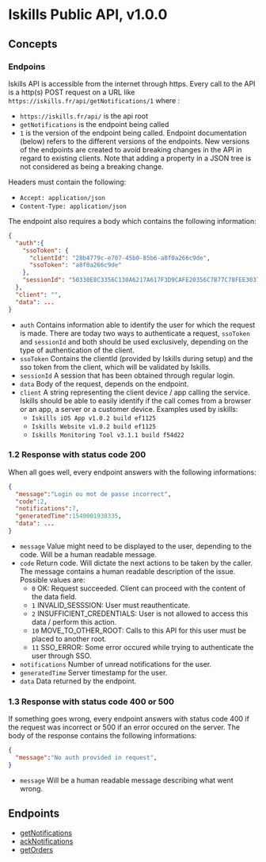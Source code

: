 # Iskills Public API, v1.0.0
## Concepts
### Endpoins
Iskills API is accessible from the internet through https.
Every call to the API is a http(s) POST request on a URL like 
`https://iskills.fr/api/getNotifications/1` where :

* `https://iskills.fr/api/` is the api root
* `getNotifications` is the endpoint being called
* `1` is the version of the endpoint being called. Endpoint documentation (below) refers to the different versions of the endpoints. New versions of the endpoints are created to avoid breaking changes in the API in regard to existing clients. Note that adding a property in a JSON tree is not considered as being a breaking change.

Headers must contain the following:
* `Accept: application/json`
* `Content-Type: application/json`

The endpoint also requires a body which contains the following information:
```json
{
  "auth":{
    "ssoToken": {
      "clientId": "28b4779c-e707-45b0-85b6-a8f0a266c9de",
      "ssoToken": "a8f0a266c9de"
    },
    "sessionId": "50330E8C3356C130A6217A617F3D9CAFE20356C7B77C78FEE3037C48FC26AEF06D176222A38719D1"
  },
  "client": "",
  "data": ...
}
```

* `auth` Contains information able to identify the user for which the request is made. There are today two ways to authenticate a request, `ssoToken` and `sessionId` and both should be used exclusively, depending on the type of authentication of the client.
* `ssoToken` Contains the clientId (provided by Iskills during setup) and the sso token from the client, which will be validated by Iskills.
* `sessionId` A session that has been obtained through regular login.
* `data` Body of the request, depends on the endpoint.
* `client` A string representing the client device / app calling the service. Iskills should be able to easily identify if the call comes from a browser or an app, a server or a customer device. Examples used by iskills:
  * `Iskills iOS App v1.0.2 build ef1125`
  * `Iskills Website v1.0.2 build ef1125`
  * `Iskills Monitoring Tool v3.1.1 build f54d22`
  
### 1.2 Response with status code 200
When all goes well, every endpoint answers with the following informations:
```json
{
  "message":"Login ou mot de passe incorrect",
  "code":2,
  "notifications":7,
  "generatedTime":1549001938335,
  "data": ...
}
```
* `message` Value might need to be displayed to the user, depending to the code. Will be a human readable message.
* `code` Return code. Will dictate the next actions to be taken by the caller. The message contains a human readable description of the issue. Possible values are:
  * `0` OK: Request succeeded. Client can proceed with the content of the data field.
  * `1` INVALID_SESSSION: User must reauthenticate.
  * `2` INSUFFICIENT_CREDENTIALS: User is not allowed to access this data / perform this action.
  * `10` MOVE_TO_OTHER_ROOT: Calls to this API for this user must be placed to another root.
  * `11` SSO_ERROR: Some error occured while trying to authenticate the user through SSO.
* `notifications` Number of unread notifications for the user.
* `generatedTime` Server timestamp for the user.
* `data` Data returned by the endpoint.

### 1.3 Response with status code 400 or 500
If something goes wrong, every endpoint answers with status code 400 if the request was incorrect or 500 if an error occured on the server. The body of the response contains the following informations:
```json
{
  "message":"No auth provided in request",
}
```
* `message` Will be a human readable message describing what went wrong.

## Endpoints
* [getNotifications](docs/GET_NOTIFICATIONS.md)
* [ackNotifications](docs/ACK_NOTIFICATIONS.md)
* [getOrders](docs/GET_ORDERS.md)
